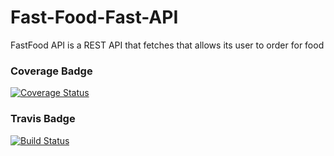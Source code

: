 # Fast-Food-Fast-API 
FastFood API is a REST API that fetches that allows its user to order for food

### Coverage Badge
[![Coverage Status](https://coveralls.io/repos/github/kevinene91/Fast-Food-Fast-API/badge.svg?branch=ft-update-order-status-160235693)](https://coveralls.io/github/kevinene91/Fast-Food-Fast-API?branch=ft-update-order-status-160235693)


### Travis Badge
[![Build Status](https://travis-ci.org/kevinene91/Fast-Food-Fast-API.svg?branch=ft-update-order-status-160235693)](https://travis-ci.org/kevinene91/Fast-Food-Fast-API)
